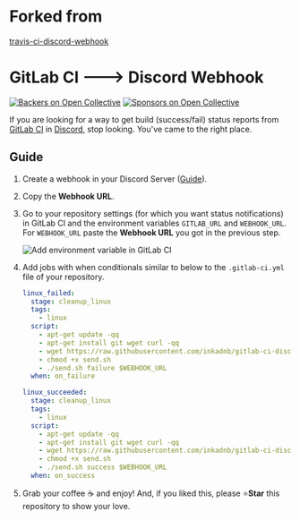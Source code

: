 # Forked from 
[travis-ci-discord-webhook](https://github.com/DiscordHooks/travis-ci-discord-webhook)

# GitLab CI 🡒 Discord Webhook
[![Backers on Open Collective](https://opencollective.com/discordhooks/backers/badge.svg)](#backers)
 [![Sponsors on Open Collective](https://opencollective.com/discordhooks/sponsors/badge.svg)](#sponsors) 

If you are looking for a way to get build (success/fail) status reports from
[GitLab CI](https://about.gitlab.com/product/continuous-integration/) in [Discord](https://discordapp.com), stop
looking. You've came to the right place.

## Guide
1.  Create a webhook in your Discord Server ([Guide](https://support.discordapp.com/hc/en-us/articles/228383668-Intro-to-Webhooks)).

1.  Copy the **Webhook URL**.

1.  Go to your repository settings (for which you want status notifications)
    in GitLab CI and the environment variables `GITLAB_URL` and `WEBHOOK_URL`. For `WEBHOOK_URL` paste
    the **Webhook URL** you got in the previous step.

    ![Add environment variable in GitLab CI](https://i.imgur.com/ZrtYe7A.png)

1.  Add jobs with when conditionals similar to below to the `.gitlab-ci.yml` file of your repository.

    ```yaml
    linux_failed:
      stage: cleanup_linux
      tags:
        - linux
      script:
        - apt-get update -qq
        - apt-get install git wget curl -qq
        - wget https://raw.githubusercontent.com/inkadnb/gitlab-ci-discord-webhook/master/send.sh
        - chmod +x send.sh
        - ./send.sh failure $WEBHOOK_URL
      when: on_failure

    linux_succeeded:
      stage: cleanup_linux
      tags:
        - linux
      script:
        - apt-get update -qq
        - apt-get install git wget curl -qq
        - wget https://raw.githubusercontent.com/inkadnb/gitlab-ci-discord-webhook/master/send.sh
        - chmod +x send.sh
        - ./send.sh success $WEBHOOK_URL
      when: on_success
    ```

1.  Grab your coffee ☕ and enjoy! And, if you liked this, please ⭐**Star**
    this repository to show your love.
